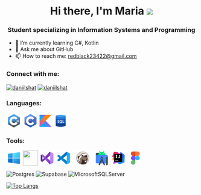 <h1 align="center">Hi there, I'm Maria
<img src="https://github.com/blackcater/blackcater/raw/main/images/Hi.gif" height="32"/></h1>
<h3 align="center">Student specializing in Information Systems and Programming</h3>

- 🌱 I’m currently learning C#, Kotlin
- 💬 Ask me about GitHub
- 📫 How to reach me: redblack23422@gmail.com

### Connect with me:
<p align="left">
<a href="https://t.me/maruusaaaa" target="blank"><img align="center" src="https://raw.githubusercontent.com/daniilshat/daniilshat/2d7eafe5250314b3d422c86b35de062e0f1f5178/icons/Telegram.svg" alt="daniilshat" height="40" width="40" /></a>
<a href="https://vk.ru/wermishelka13" target="blank"><img align="center" src="https://raw.githubusercontent.com/daniilshat/daniilshat/2d7eafe5250314b3d422c86b35de062e0f1f5178/icons/vk.svg" alt="daniilshat" height="40" width="40" /></a>
</p>

### Languages:
<p align="left"> 
<img align="center" src="https://github.com/Maruuska/Maruuska/blob/main/icon/csharp.png" height="40" width="40" />
<img align="center" src="https://github.com/Maruuska/Maruuska/blob/main/icon/c.png" height="40" width="40" />
<img align="center" src="https://github.com/Maruuska/Maruuska/blob/main/icon/kotlin.png" height="32" width="32" />
<img align="center" src="https://github.com/Maruuska/Maruuska/blob/main/icon/sql.png" height="40" width="40" />
</p>

### Tools:
<p align="left"> 
<img align="center" src="https://github.com/Maruuska/Maruuska/blob/main/icon/windows.png" height="40" width="40" />
<img align="center" src="https://raw.githubusercontent.com/daniilshat/daniilshat/2d7eafe5250314b3d422c86b35de062e0f1f5178/icons/git.svg" height="40" width="40" />
<img align="center" src="https://github.com/Maruuska/Maruuska/blob/main/icon/vs.png" height="40" width="40" />
<img align="center" src="https://github.com/Maruuska/Maruuska/blob/main/icon/vs%20code.png" height="40" width="40" />
<img align="center" src="https://github.com/Maruuska/Maruuska/blob/main/icon/dbeaver.png" height="40" width="53" />
<img align="center" src="https://github.com/Maruuska/Maruuska/blob/main/icon/android%20studio.png" height="40" width="40" />
<img align="center" src="https://github.com/Maruuska/Maruuska/blob/main/icon/intellij-idea.png" height="40" width="40" />
<img align="center" src="https://github.com/Maruuska/Maruuska/blob/main/icon/figma.png" height="40" width="40" />
</p>

![Postgres](https://img.shields.io/badge/postgres-%23316192.svg?style=for-the-badge&logo=postgresql&logoColor=white)
![Supabase](https://img.shields.io/badge/Supabase-3ECF8E?style=for-the-badge&logo=supabase&logoColor=white)
![MicrosoftSQLServer](https://img.shields.io/badge/Microsoft%20SQL%20Server-CC2927?style=for-the-badge&logo=microsoft%20sql%20server&logoColor=white)
<!--  ![PocketBase](https://img.shields.io/badge/pocketbase-%23b8dbe4.svg?style=for-the-badge&logo=Pocketbase&logoColor=black)  -->

[![Top Langs](https://github-readme-stats.vercel.app/api/top-langs/?username=Maruuska&layout=compact)](https://github.com/anuraghazra/github-readme-stats)



